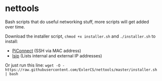 # nettools
Bash scripts that do useful networking stuff, more scripts will get added over time.

Download the installer script, `chmod +x installer.sh` and `./installer.sh` to install:
- [PiConnect](https://github.com/tkmarsh/PiConnect) (SSH via MAC address)
- [lsip](https://github.com/tkmarsh/lsip) (Lists internal and external IP addresses)

Or just run this line: `wget -O - https://raw.githubusercontent.com/ExlerCS/nettools/master/installer.sh | bash`

